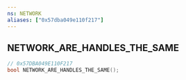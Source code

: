 ```yaml
---
ns: NETWORK
aliases: ["0x57dba049e110f217"]
---
```

## NETWORK_ARE_HANDLES_THE_SAME

```c
// 0x57DBA049E110F217
bool NETWORK_ARE_HANDLES_THE_SAME();
```
